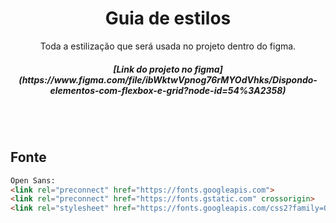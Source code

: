 <h1 align="center">Guia de estilos</h1>

<p align="center">Toda a estilização que será usada no projeto dentro do figma.</p>

<h5 align="center">[Link do projeto no figma]<br>(https://www.figma.com/file/ibWktwVpnog76rMYOdVhks/Dispondo-elementos-com-flexbox-e-grid?node-id=54%3A2358)</h5>
<br><br>


## Fonte

```html
Open Sans:
<link rel="preconnect" href="https://fonts.googleapis.com">
<link rel="preconnect" href="https://fonts.gstatic.com" crossorigin>
<link rel="stylesheet" href="https://fonts.googleapis.com/css2?family=Open+Sans:wght@400;600;700&display=swap">
```
